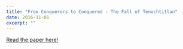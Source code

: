 ```yaml
---
title: "From Conquerors to Conquered - The Fall of Tenochtitlan"
date: 2016-11-01
excerpt: ""
---
```


[Read the paper here!](https://docs.google.com/document/d/1-dOdJpWXGejbuBSNQ2mpFDEA5GCPIqMh4Zcat1TfbwI/edit?usp=sharing_)